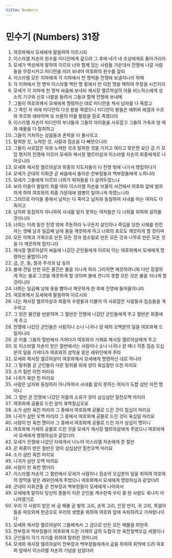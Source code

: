 ```yaml
---
title: Numbers
---
```


# 민수기 (Numbers) 31장
1. 여호와께서 모세에게 말씀하여 이르시되
1. 이스라엘 자손의 원수를 미디안에게 갚으라 그 후에 네가 네 조상에게로 돌아가리라
1. 모세가 백성에게 말하여 이르되 너와 함께 있는 사람들 가운데서 전쟁에 나갈 사람들을 무장시키고 미디안을 치러 보내어 여호와의 원수를 갚되
1. 이스라엘 모든 지파에게 각 지파에서 천 명씩을 전쟁에 보낼지니라 하매
1. 각 지파에서 천 명씩 이스라엘 백만 명 중에서 만 이천 명을 택하여 무장을 시킨지라
1. 모세가 각 지파에 천 명씩 싸움에 보내되 제사장 엘르아살의 아들 비느하스에게 성소의 기구와 신호 나팔을 들려서 그들과 함께 전쟁에 보내매
1. 그들이 여호와께서 모세에게 명령하신 대로 미디안을 쳐서 남자를 다 죽였고
1. 그 죽인 자 외에 미디안의 다섯 왕을 죽였으니 미디안의 왕들은 에위와 레겜과 수르와 후르와 레바이며 또 브올의 아들 발람을 칼로 죽였더라
1. 이스라엘 자손이 미디안의 부녀들과 그들의 아이들을 사로잡고 그들의 가축과 양 떼와 재물을 다 탈취하고
1. 그들이 거처하는 성읍들과 촌락을 다 불사르고
1. 탈취한 것, 노략한 것, 사람과 짐승을 다 빼앗으니라
1. 그들이 사로잡은 자와 노략한 것과 탈취한 것을 가지고 여리고 맞은편 요단 강 가 모압 평지의 진영에 이르러 모세와 제사장 엘르아살과 이스라엘 자손의 회중에게로 나아오니라
1. 모세와 제사장 엘르아살과 회중의 지도자들이 다 진영 밖에 나가서 영접하다가
1. 모세가 군대의 지휘관 곧 싸움에서 돌아온 천부장들과 백부장들에게 노하니라
1. 모세가 그들에게 이르되 너희가 여자들을 다 살려두었느냐
1. 보라 이들이 발람의 꾀를 따라 이스라엘 자손을 브올의 사건에서 여호와 앞에 범죄하게 하여 여호와의 회중 가운데에 염병이 일어나게 하였느니라
1. 그러므로 아이들 중에서 남자는 다 죽이고 남자와 동침하여 사내를 아는 여자도 다 죽이고
1. 남자와 동침하지 아니하여 사내를 알지 못하는 여자들은 다 너희를 위하여 살려둘 것이니라
1. 너희는 이레 동안 진영 밖에 주둔하라 누구든지 살인자나 죽임을 당한 사체를 만진 자는 셋째 날과 일곱째 날에 몸을 깨끗하게 하고 너희의 포로도 깨끗하게 할 것이며
1. 모든 의복과 가죽으로 만든 모든 것과 염소털로 만든 모든 것과 나무로 만든 모든 것을 다 깨끗하게 할지니라
1. 제사장 엘르아살이 싸움에 나갔던 군인들에게 이르되 이는 여호와께서 모세에게 명령하신 율법이니라
1. 금, 은, 동, 철과 주석과 납 등의
1. 불에 견딜 만한 모든 물건은 불을 지나게 하라 그리하면 깨끗하려니와 다만 정결하게 하는 물로 그것을 깨끗하게 할 것이며 불에 견디지 못할 모든 것은 물을 지나게 할 것이니라
1. 너희는 일곱째 날에 옷을 빨아서 깨끗하게 한 후에 진영에 들어올지니라
1. 여호와께서 모세에게 말씀하여 이르시되
1. 너는 제사장 엘르아살과 회중의 수령들과 더불어 이 사로잡은 사람들과 짐승들을 계수하고
1. 그 얻은 물건을 반분하여 그 절반은 전쟁에 나갔던 군인들에게 주고 절반은 회중에게 주고
1. 전쟁에 나갔던 군인들은 사람이나 소나 나귀나 양 떼의 오백분의 일을 여호와께 드릴지니라
1. 곧 이를 그들의 절반에서 가져다가 여호와의 거제로 제사장 엘르아살에게 주고
1. 또 이스라엘 자손이 받은 절반에서는 사람이나 소나 나귀나 양 떼나 각종 짐승 오십분의 일을 가져다가 여호와의 성막을 맡은 레위인에게 주라
1. 모세와 제사장 엘르아살이 여호와께서 모세에게 명령하신 대로 하니라
1. 그 탈취물 곧 군인들의 다른 탈취물 외에 양이 육십칠만 오천 마리요
1. 소가 칠만 이천 마리요
1. 나귀가 육만 천 마리요
1. 사람은 남자와 동침하지 아니하여서 사내를 알지 못하는 여자가 도합 삼만 이천 명이니
1. 그 절반 곧 전쟁에 나갔던 자들의 소유가 양이 삼십삼만 칠천오백 마리라
1. 여호와께 공물로 드린 양이 육백칠십오요
1. 소가 삼만 육천 마리라 그 중에서 여호와께 공물로 드린 것이 칠십이 마리요
1. 나귀가 삼만 오백 마리라 그 중에서 여호와께 공물로 드린 것이 육십일 마리요
1. 사람이 만 육천 명이라 그 중에서 여호와께 공물로 드린 자가 삼십이 명이니
1. 여호와께 거제의 공물로 드린 것을 모세가 제사장 엘르아살에게 주었으니 여호와께서 모세에게 명령하심과 같았더라
1. 모세가 전쟁에 나갔던 자에게서 나누어 이스라엘 자손에게 준 절반
1. 곧 회중이 받은 절반은 양이 삼십삼만 칠천오백 마리요
1. 소가 삼만 육천 마리요
1. 나귀가 삼만 오백 마리요
1. 사람이 만 육천 명이라
1. 이스라엘 자손의 그 절반에서 모세가 사람이나 짐승의 오십분의 일을 취하여 여호와의 장막을 맡은 레위인에게 주었으니 여호와께서 모세에게 명령하심과 같았더라
1. 군대의 지휘관들 곧 천부장과 백부장들이 모세에게 나아와서
1. 모세에게 말하되 당신의 종들이 이끈 군인을 계수한즉 우리 중 한 사람도 축나지 아니하였기로
1. 우리 각 사람이 받은 바 금 패물 곧 발목 고리, 손목 고리, 인장 반지, 귀 고리, 목걸이들을 여호와께 헌금으로 우리의 생명을 위하여 여호와 앞에 속죄하려고 가져왔나이다
1. 모세와 제사장 엘르아살이 그들에게서 그 금으로 만든 모든 패물을 취한즉
1. 천부장과 백부장들이 여호와께 드린 거제의 금의 도합이 만 육천칠백오십 세겔이니
1. 군인들이 각기 자기를 위하여 탈취한 것이니라
1. 모세와 제사장 엘르아살이 천부장과 백부장들에게서 금을 취하여 회막에 드려 여호와 앞에서 이스라엘 자손의 기념을 삼았더라
